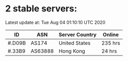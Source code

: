 # 2 stable servers:

Latest update at: Tue Aug 04 01:10:10 UTC 2020

| ID | ASN | Server Country | Online |
| -- | --- | -------------- | ------ |
| #.D09B | AS174 | United States | 235 hrs |
| #.33B9 | AS63888 | Hong Kong | 24 hrs |

